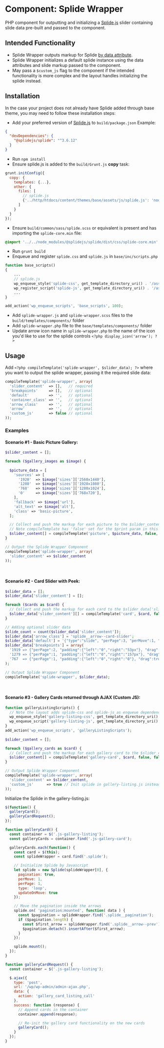 # Component: Splide Wrapper
PHP component for outputting and initializing a [Splide.js](https://splidejs.com/) slider containing slide data pre-built and passed to the component.

## Intended Functionality
* Splide Wrapper outputs markup for Splide [by data attribute](https://splidejs.com/guides/options/#by-data-attribute).
* Splide Wrapper initializes a default splide instance using the data attributes and slide markup passed to the component.
* May pass a `$custom_js` flag to the component if the intended functionality is more complex and the layout handles initializing the splide instead.

## Installation
In the case your project does not already have Splide added through base theme, you may need to follow these installation steps:
* Add your preferred version of [Splide.js](https://splidejs.com/) to `build/package.json` Example: 

```json
{
  "devDependencies": {
    "@splidejs/splide": "^3.6.12"
  }
}
```

* Run `npm install`
* Ensure splide.js is added to the `build/Grunt.js` **copy** task:

```javascript
grunt.initConfig({
  copy: {
    templates: {...},
    other: {
      files: [
        // splide.js
        {'../http/htdocs/content/themes/base/assets/js/splide.js': 'node_modules/@splidejs/splide/dist/js/splide.js'}
      ]
    }
  }
});

```
* Ensure `build/common/sass/splide.scss` or equivalent is present and has importing the `splide-core.min` file:
```scss
@import '../../node_modules/@splidejs/splide/dist/css/splide-core.min';
```

* Run `grunt build`
* Enqueue and register `splide.css` and `splide.js` in `base/inc/scripts.php`
```php
function base_scripts() 
{
    ...
    // splide.js
    wp_enqueue_style('splide-css', get_template_directory_uri() . '/assets/css/splide.css', ['common-css']);
    wp_register_script('splide-js', get_template_directory_uri() . '/assets/js/splide.js');
    ...
}

add_action('wp_enqueue_scripts', 'base_scripts', 100);
```
* Add `splide-wrapper.js` and `splide-wrapper.scss` files to the `build/templates/components/` folder
* Add `splide-wrapper.php` file to the `base/templates/components/` folder
* Update arrow icon name in `splide-wrapper.php` to the name of the icon you'd like to use for the splide controls `<?php display_icon('arrow'); ?>`

## Usage
Add `<?php compileTemplate('splide-wrapper', $slider_data); ?>` where you want to output the splide wrapper, passing it the required slide data:
```php
compileTemplate('splide-wrapper', array(
  'slider_content'  => [],   // required
  'breakpoints'     => [],   // optional
  'default'         => '',   // optional
  'container_class' => '',   // optional
  'arrow_class'     => '',   // optional
  'arrow'           => '',   // optional
  'custom_js'       => false // optional
));
```

### Examples
#### Scenario #1 - Basic Picture Gallery:
```php
$slider_content = [];

foreach ($gallery_images as $image) {
  
  $picture_data = [
    'sources' => [
      '1920'  => $image['sizes']['2560x1440'],
      '1280'  => $image['sizes']['1920x1080'],
      '768'   => $image['sizes']['1280x1024'],
      '0'     => $image['sizes']['768x720'],
    ],
    'fallback' => $image['url'],
    'alt_text' => $image['alt'],
    'class' => 'basic-picture',
  ];

  // Collect and push the markup for each picture to the $slider_content array
  // Note compileTemplate has 'false' set for the $print param in this case since the splide-wrapper will be outputting this markup later.
  $slider_content[] = compileTemplate('picture', $picture_data, false, false);
}

// Output the Splide Wrapper Component
compileTemplate('splide-wrapper', array(
  'slider_content' => $slider_content
));
```
&nbsp;
#### Scenario #2 - Card Slider with Peek:
```php
$slider_data = [];
$slider_data['slider_content'] = [];

foreach ($cards as $card) {
  // Collect and push the markup for each card to the $slider_data['slider_content'] array
  $slider_data['slider_content'][] = compileTemplate('card', $card, false, false);
}

// Adding optional slider data
$slide_count = count($slider_data['slider_content']);
$slider_data['arrow_class'] = 'splide__arrow--card-slider';
$slider_data['default'] = '{"type":"slide", "perPage":3, "perMove":1, "gap":"16px", "padding":{"left":"0","right":"0"}, "drag":'.($slide_count > 3 ? 'true' : 'false').' }';
$slider_data['breakpoints'] = array(
  '1919 => {"perPage":2, "padding":{"left":"0","right":"53px"}, "drag":true}',
  '1279 => {"perPage":1, "padding":{"left":"0","right":"157px"}, "drag":true}',
  '767  => {"perPage":1, "padding":{"left":"0","right":"0"}, "drag":true}'
);

// Output Splide Wrapper Component
compileTemplate('splide-wrapper', $slider_data);
```
&nbsp;
#### Scenario #3 - Gallery Cards returned through AJAX (Custom JS):
```php
function galleryListingScripts() {
  // Note the layout adds splide-css and splide-js as enqueue dependencies since it uses $custom_js
  wp_enqueue_style('gallery-listing-css', get_template_directory_uri() . '/assets/css/gallery-listing.css', ['common-css', 'splide-css']);
  wp_enqueue_script('gallery-listing-js', get_template_directory_uri() . '/assets/js/gallery-listing.js', ['verb-common-js', 'splide-js']);
}
add_action('wp_enqueue_scripts', 'galleryListingScripts');
	
$slider_content = [];

foreach ($gallery_cards as $card) {
  // Collect and push the markup for each gallery card to the $slider_content array
  $slider_content[] = compileTemplate('gallery-card', $card, false, false);
}

// Output Splide Wrapper Component
compileTemplate('splide-wrapper', array(
  'slider_content' => $slider_content,
  'custom_js'      => true // Init splide in gallery-listing.js instead
));
```

Initialize the Splide in the gallery-listing.js:
```javascript
$(function() {
  galleryCard();	  
  galleryCardRequest();
});

function galleryCard() {
  const container = $('.js-gallery-listing');
  const galleryCards = container.find('.js-gallery-card');

  galleryCards.each(function() {
    const card = $(this);
    const splideWrapper = card.find('.splide');

    // Initialize Splide by Javascript 
    let splide = new Splide(splideWrapper[0], {
      pagination: true,
      perMove: 1,
      perPage: 1,
      type: 'loop',
      updateOnMove: true
    });

    // Move the pagination inside the arrows
    splide.on( 'pagination:mounted', function( data ) {
      const $pagination = splideWrapper.find('.splide__pagination');
      if ($pagination.length) {
        const $first_arrow = splideWrapper.find('.splide__arrow--prev');
        $pagination.detach().insertAfter($first_arrow);
      }
    });

    splide.mount();
  });
}

function galleryCardRequest() {
  const container = $('.js-gallery-listing');

  $.ajax({
    type: 'post',
    url: '/wp/wp-admin/admin-ajax.php',
    data: {
      action: 'gallery_card_listing_call'
    },
    success: function (response) {
      // Append cards in the container
      container.append(response);

      // Re-init the gallery card functionality on the new cards
      galleryCard();
    }
  });
}
```

